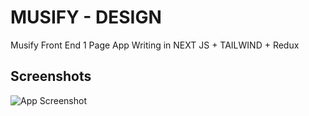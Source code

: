 
# MUSIFY - DESIGN

Musify Front End 1 Page App Writing in NEXT JS + TAILWIND + Redux 

## Screenshots

![App Screenshot](https://i.ibb.co/1ZngdRQ/Musify.png)

